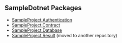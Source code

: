 ## SampleDotnet Packages
- [SampleProject.Authentication](https://github.com/msx752/sample-dotnet-projects/tree/master/SampleDotnet/NugetPackages/SampleProject.Authentication)
- [SampleProject.Contract](https://github.com/msx752/sample-dotnet-projects/tree/master/SampleDotnet/NugetPackages/SampleProject.Contract)
- [SampleProject.Database](https://github.com/msx752/sample-dotnet-projects/tree/master/SampleDotnet/NugetPackages/SampleProject.Database)
- [SampleProject.Result](https://github.com/msx752/SampleDotnet.Result) (moved to another repository)
